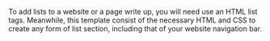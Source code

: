To add lists to a website or a page write up, you will need use an HTML list tags. Meanwhile, this template consist of the necessary HTML and CSS to create any form of list section, including that of your website navigation bar.